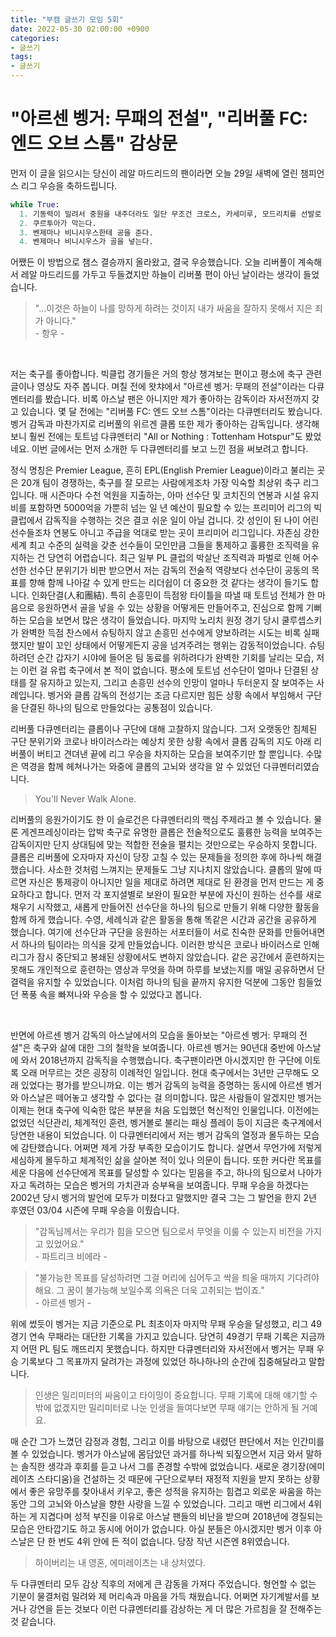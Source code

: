 ```yaml
---
title: "부캠 글쓰기 모임 5회"
date: 2022-05-30 02:00:00 +0900
categories:
- 글쓰기
tags:
- 글쓰기
---
```


# "아르센 벵거: 무패의 전설", "리버풀 FC: 엔드 오브 스톰" 감상문

먼저 이 글을 읽으시는 당신이 레알 마드리드의 팬이라면 오늘 29일 새벽에 열린 챔피언스 리그 우승을 축하드립니다.

```python
while True:
  1. 기동력이 밀려서 중원을 내주더라도 일단 무조건 크로스, 카세미루, 모드리치를 선발로 내세운다.
  2. 쿠르투아가 막는다.
  3. 벤제마나 비니시우스한테 공을 준다.
  4. 벤제마나 비니시우스가 골을 넣는다.
```

어쨌든 이 방법으로 챔스 결승까지 올라왔고, 결국 우승했습니다. 오늘 리버풀이 계속해서 레알 마드리드를 가두고 두들겼지만 하늘이 리버풀 편이 아닌 날이라는 생각이 들었습니다. 

> "...이것은 하늘이 나를 망하게 하려는 것이지 내가 싸움을 잘하지 못해서 지은 죄가 아니다."  
> \- 항우 -

<br/>


저는 축구를 좋아합니다. 빅클럽 경기들은 거의 항상 챙겨보는 편이고 평소에 축구 관련 글이나 영상도 자주 봅니다. 며칠 전에 왓챠에서 "아르센 벵거: 무패의 전설"이라는 다큐멘터리를 봤습니다. 비록 아스날 팬은 아니지만 제가 좋아하는 감독이라 자서전까지 갖고 있습니다. 몇 달 전에는 "리버풀 FC: 엔드 오브 스톰"이라는 다큐멘터리도 봤습니다. 벵거 감독과 마찬가지로 리버풀의 위르겐 클롭 또한 제가 좋아하는 감독입니다. 생각해보니 훨씬 전에는 토트넘 다큐멘터리 "All or Nothing : Tottenham Hotspur"도 봤었네요. 이번 글에서는 먼저 소개한 두 다큐멘터리를 보고 느낀 점을 써보려고 합니다.

정식 명칭은 Premier League, 흔히 EPL(English Premier League)이라고 불리는 곳은 20개 팀이 경쟁하는, 축구를 잘 모르는 사람에게조차 가장 익숙할 최상위 축구 리그입니다. 매 시즌마다 수천 억원을 지출하는, 아마 선수단 및 코치진의 연봉과 시설 유지비를 포함하면 5000억을 가뿐히 넘는 일 년 예산이 필요할 수 있는 프리미어 리그의 빅클럽에서 감독직을 수행하는 것은 결코 쉬운 일이 아닐 겁니다. 갓 성인이 된 나이 어린 선수들조차 연봉도 아니고 주급을 억대로 받는 곳이 프리미어 리그입니다. 자존심 강한 세계 최고 수준의 실력을 갖춘 선수들이 모인만큼 그들을 통제하고 훌륭한 조직력을 유지하는 건 당연히 어렵습니다. 최근 일부 PL 클럽의 박살난 조직력과 파벌로 인해 어수선한 선수단 분위기가 비판 받으면서 저는 감독의 전술적 역량보다 선수단이 공동의 목표를 향해 함께 나아갈 수 있게 만드는 리더쉽이 더 중요한 것 같다는 생각이 들기도 합니다. 인화단결(人和團結). 특히 손흥민이 득점왕 타이틀을 따낼 때 토트넘 전체가 한 마음으로 응원하면서 골을 넣을 수 있는 상황을 어떻게든 만들어주고, 진심으로 함께 기뻐하는 모습을 보면서 많은 생각이 들었습니다. 마지막 노리치 원정 경기 당시 쿨루셉스키가 완벽한 득점 찬스에서 슈팅하지 않고 손흥민 선수에게 양보하려는 시도는 비록 실패했지만 발이 꼬인 상태에서 어떻게든지 공을 넘겨주려는 행위는 감동적이었습니다. 슈팅하려던 순간 갑자기 시야에 들어온 팀 동료를 위하려다가 완벽한 기회를 날리는 모습, 저는 이런 걸 유럽 축구에서 본 적이 없습니다. 평소에 토트넘 선수단이 얼마나 단결된 상태를 잘 유지하고 있는지, 그리고 손흥민 선수의 인망이 얼마나 두터운지 잘 보여주는 사례입니다. 벵거와 클롭 감독의 전성기는 조금 다르지만 힘든 상황 속에서 부임해서 구단을 단결된 하나의 팀으로 만들었다는 공통점이 있습니다.

리버풀 다큐멘터리는 클롭이나 구단에 대해 고찰하지 않습니다. 그저 오랫동안 침체된 구단 분위기와 코로나 바이러스라는 예상치 못한 상황 속에서 클롭 감독의 지도 아래 리버풀이 버티고 견뎌낸 끝에 리그 우승을 차지하는 모습을 보여주기만 할 뿐입니다. 수많은 역경을 함께 헤쳐나가는 와중에 클롭의 고뇌와 생각을 알 수 있었던 다큐멘터리였습니다.

> You'll Never Walk Alone.

리버풀의 응원가이기도 한 이 슬로건은 다큐멘터리의 핵심 주제라고 볼 수 있습니다. 물론 게겐프레싱이라는 압박 축구로 유명한 클롭은 전술적으로도 훌륭한 능력을 보여주는 감독이지만 단지 상대팀에 맞는 적합한 전술을 펼치는 것만으로는 우승하지 못합니다. 클롭은 리버풀에 오자마자 자신이 당장 고칠 수 있는 문제들을 정의한 후에 하나씩 해결했습니다. 사소한 것처럼 느껴지는 문제들도 그냥 지나치지 않았습니다. 클롭의 말에 따르면 자신은 통제광이 아니지만 일을 제대로 하려면 제대로 된 환경을 먼저 만드는 게 중요하다고 합니다. 먼저 각 포지셜별로 보완이 필요한 부분에 자신이 원하는 선수를 새로 채우기 시작했고, 새롭게 만들어진 선수단을 하나의 팀으로 만들기 위해 다양한 활동을 함께 하게 했습니다. 수영, 세례식과 같은 활동을 통해 똑같은 시간과 공간을 공유하게 했습니다. 여기에 선수단과 구단을 응원하는 서포터들이 서로 친숙한 문화를 만들어내면서 하나의 팀이라는 의식을 갖게 만들었습니다. 이러한 방식은 코로나 바이러스로 인해 리그가 잠시 중단되고 봉쇄된 상황에서도 변하지 않았습니다. 같은 공간에서 훈련하지는 못해도 개인적으로 훈련하는 영상과 무엇을 하며 하루를 보냈는지를 매일 공유하면서 단결력을 유지할 수 있었습니다. 이처럼 하나의 팀을 끝까지 유지한 덕분에 그동안 힘들었던 폭풍 속을 빠져나와 우승을 할 수 있었다고 봅니다.

<br/>

반면에 아르센 벵거 감독의 아스날에서의 모습을 돌아보는 "아르센 벵거: 무패의 전설"은 축구와 삶에 대한 그의 철학을 보여줍니다. 아르센 벵거는 90년대 중반에 아스날에 와서 2018년까지 감독직을 수행했습니다. 축구팬이라면 아시겠지만 한 구단에 이토록 오래 머무르는 것은 굉장히 이례적인 일입니다. 현대 축구에서는 3년만 근무해도 오래 있었다는 평가를 받으니까요. 이는 벵거 감독의 능력을 증명하는 동시에 아르센 벵거와 아스날은 떼어놓고 생각할 수 없다는 걸 의미합니다. 많은 사람들이 알겠지만 벵거는 이제는 현대 축구에 익숙한 많은 부분을 처음 도입했던 혁신적인 인물입니다. 이전에는 없었던 식단관리, 체계적인 훈련, 벵거볼로 불리는 패싱 플레이 등이 지금은 축구계에서 당연한 내용이 되었습니다. 이 다큐멘터리에서 저는 벵거 감독의 열정과 몰두하는 모습에 감탄했습니다. 어쩌면 제게 가장 부족한 모습이기도 합니다. 살면서 무언가에 저렇게 세심하게 몰두하고 체계적인 삶을 살아본 적이 있나 의문이 듭니다. 또한 커다란 목표를 세운 다음에 선수단에게 목표를 달성할 수 있다는 믿음을 주고, 하나의 팀으로서 나아가자고 독려하는 모습은 벵거의 가치관과 승부욕을 보여줍니다. 무패 우승을 하겠다는 2002년 당시 벵거의 발언에 모두가 미쳤다고 말했지만 결국 그는 그 발언을 한지 2년 후였던 03/04 시즌에 무패 우승을 이뤘습니다.  



> "감독님께서는 우리가 힘을 모으면 팀으로서 무엇을 이룰 수 있는지 비전을 가지고 있었어요."  
> \- 파트리크 비에라 -

> "불가능한 목표를 달성하려면 그걸 머리에 심어두고 싹을 틔울 때까지 기다려야 해요. 그 꿈이 불가능해 보일수록 의욕은 더욱 고취되는 법이죠."  
> \- 아르센 벵거 -



위에 썼듯이 벵거는 지금 기준으로 PL 최초이자 마지막 무패 우승을 달성했고, 리그 49경기 연속 무패라는 대단한 기록을 가지고 있습니다. 당연히 49경기 무패 기록은 지금까지 어떤 PL 팀도 깨뜨리지 못했습니다. 하지만 다큐멘터리와 자서전에서 벵거는 무패 우승 기록보다 그 목표까지 달려가는 과정에 있었던 하나하나의 순간에 집중해달라고 말합니다.  


> 인생은 밀리미터의 싸움이고 타이밍이 중요합니다. 무패 기록에 대해 얘기할 수밖에 없겠지만 밀리미터로 나눈 인생을 들여다보면 무패 얘기는 안하게 될 거예요.  


매 순간 그가 느꼈던 감정과 경험, 그리고 이를 바탕으로 내렸던 판단에서 저는 인간미를 볼 수 있었습니다. 벵거가 아스날에 몸담았던 과거를 하나씩 되짚으면서 지금 와서 말하는 솔직한 생각과 후회를 듣고 나서 그를 존경할 수밖에 없었습니다. 새로운 경기장(에미레이츠 스타디움)을 건설하는 것 때문에 구단으로부터 재정적 지원을 받지 못하는 상황에서 좋은 유망주를 찾아내서 키우고, 좋은 성적을 유지하는 힘겹고 외로운 싸움을 하는 동안 그의 고뇌와 아스날을 향한 사랑을 느낄 수 있었습니다. 그리고 매번 리그에서 4위하는 게 지겹다며 성적 부진을 이유로 아스날 팬들의 비난을 받으며 2018년에 경질되는 모습은 안타깝기도 하고 동시에 어이가 없습니다. 아실 분들은 아시겠지만 벵거 이후 아스날은 단 한 번도 4위 안에 든 적이 없습니다. 당장 작년 시즌엔 8위였습니다.  


> 하이버리는 내 영혼, 에미레이츠는 내 상처였다. 
 

두 다큐멘터리 모두 감상 직후의 저에게 큰 감동을 가져다 주었습니다. 형언할 수 없는 기분이 물결처럼 밀려와 제 머리속과 마음을 가득 채웠습니다. 어쩌면 자기계발서를 보거나 강연을 듣는 것보다 이런 다큐멘터리를 감상하는 게 더 많은 가르침을 잘 전해주는 것 같습니다.
